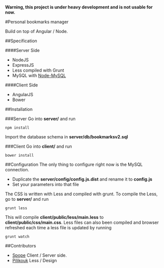 **Warning, this project is under heavy development and is not usable for now.**

#Personal bookmarks manager

Build on top of Angular / Node.

##Specification

####Server Side
* NodeJS
* ExpressJS
* Less compiled with Grunt
* MySQL with [Node-MySQL](https://github.com/felixge/node-mysql)

####Client Side 
* AngularJS
* Bower


##Installation

###Server
Go into **server/** and run

    npm install
  
   
Import the database schema in **server/db/bookmarksv2.sql**

###Client
Go into **client/** and run

    bower install

##Configuration
The only thing to configure right now is the MySQL connection.

* Duplicate the **server/config/config.js.dist** and rename it to **config.js**
* Set your parameters into that file

The CSS is written with Less and compiled with grunt. To compile the Less, go to **server/** and run

    grunt less

This will compile **client/public/less/main.less** to **client/public/css/main.css**.
Less files can also been compiled and browser refreshed each time a less file is updated by running

    grunt watch

##Contributors
* [Spope](https://github.com/Spope) Client / Server side.
* [Pilikouk](http://pilikouk.fr/) Less / Design

